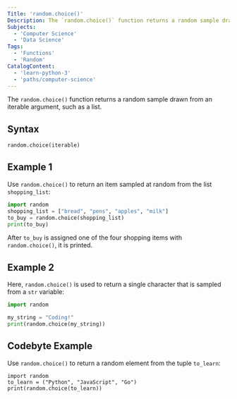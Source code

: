 ```yaml
---
Title: 'random.choice()'
Description: The `random.choice()` function returns a random sample drawn from an iterable argument, such as a list.
Subjects:
  - 'Computer Science'
  - 'Data Science'
Tags:
  - 'Functions'
  - 'Random'
CatalogContent:
  - 'learn-python-3'
  - 'paths/computer-science'
---
```


The `random.choice()` function returns a random sample drawn from an iterable argument, such as a list.

## Syntax

```py
random.choice(iterable)
```

## Example 1

Use `random.choice()` to return an item sampled at random from the list `shopping_list`:

```py
import random
shopping_list = ["bread", "pens", "apples", "milk"]
to_buy = random.choice(shopping_list)
print(to_buy)
```

After `to_buy` is assigned one of the four shopping items with `random.choice()`, it is printed.

## Example 2

Here, `random.choice()` is used to return a single character that is sampled from a `str` variable:

```py
import random

my_string = "Coding!"
print(random.choice(my_string))
```

## Codebyte Example

Use `random.choice()` to return a random element from the tuple `to_learn`:

```codebyte/python
import random
to_learn = ("Python", "JavaScript", "Go")
print(random.choice(to_learn))
```

